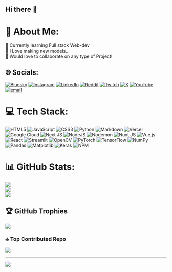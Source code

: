 ## Hi there 👋

# 💫 About Me:
🌱 Currently learning Full stack Web-dev<br>🚀 I Love making new models...<br>🤝 Would love to collaborate on any type of Project!


## 🌐 Socials:
[![Bluesky](https://img.shields.io/badge/bluesky-0285FF?style=for-the-badge&logo=bluesky&logoColor=%23FFFFFF)](https://bsky.app/profile/ruchir.bsky.social) [![Instagram](https://img.shields.io/badge/Instagram-%23E4405F.svg?logo=Instagram&logoColor=white)](https://instagram.com/ruxir-ig) [![LinkedIn](https://img.shields.io/badge/LinkedIn-%230077B5.svg?logo=linkedin&logoColor=white)](https://linkedin.com/in/ruchirkalokhe) [![Reddit](https://img.shields.io/badge/Reddit-%23FF4500.svg?logo=Reddit&logoColor=white)](https://reddit.com/user/_ruxir_) [![Twitch](https://img.shields.io/badge/Twitch-%239146FF.svg?logo=Twitch&logoColor=white)](https://twitch.tv/ruxir69) [![X](https://img.shields.io/badge/X-black.svg?logo=X&logoColor=white)](https://x.com/@ruchirkalokhe) [![YouTube](https://img.shields.io/badge/YouTube-%23FF0000.svg?logo=YouTube&logoColor=white)](https://youtube.com/@UCnUR50aUHmWEsk_7Hu_tzlg) [![email](https://img.shields.io/badge/Email-D14836?logo=gmail&logoColor=white)](mailto:ruchirkalokhe@gmail.com) 

# 💻 Tech Stack:
![HTML5](https://img.shields.io/badge/html5-%23E34F26.svg?style=for-the-badge&logo=html5&logoColor=white) ![JavaScript](https://img.shields.io/badge/javascript-%23323330.svg?style=for-the-badge&logo=javascript&logoColor=%23F7DF1E) ![CSS3](https://img.shields.io/badge/css3-%231572B6.svg?style=for-the-badge&logo=css3&logoColor=white) ![Python](https://img.shields.io/badge/python-3670A0?style=for-the-badge&logo=python&logoColor=ffdd54) ![Markdown](https://img.shields.io/badge/markdown-%23000000.svg?style=for-the-badge&logo=markdown&logoColor=white) ![Vercel](https://img.shields.io/badge/vercel-%23000000.svg?style=for-the-badge&logo=vercel&logoColor=white) ![Google Cloud](https://img.shields.io/badge/GoogleCloud-%234285F4.svg?style=for-the-badge&logo=google-cloud&logoColor=white) ![Next JS](https://img.shields.io/badge/Next-black?style=for-the-badge&logo=next.js&logoColor=white) ![NodeJS](https://img.shields.io/badge/node.js-6DA55F?style=for-the-badge&logo=node.js&logoColor=white) ![Nodemon](https://img.shields.io/badge/NODEMON-%23323330.svg?style=for-the-badge&logo=nodemon&logoColor=%BBDEAD) ![Nuxt JS](https://img.shields.io/badge/Nuxt-002E3B?style=for-the-badge&logo=nuxt.js&logoColor=#00DC82) ![Vue.js](https://img.shields.io/badge/vue.js-%2335495e.svg?style=for-the-badge&logo=vuedotjs&logoColor=%234FC08D) ![React](https://img.shields.io/badge/react-%2320232a.svg?style=for-the-badge&logo=react&logoColor=%2361DAFB) ![Streamlit](https://img.shields.io/badge/Streamlit-%23FE4B4B.svg?style=for-the-badge&logo=streamlit&logoColor=white) ![OpenCV](https://img.shields.io/badge/opencv-%23white.svg?style=for-the-badge&logo=opencv&logoColor=white) ![PyTorch](https://img.shields.io/badge/PyTorch-%23EE4C2C.svg?style=for-the-badge&logo=PyTorch&logoColor=white) ![TensorFlow](https://img.shields.io/badge/TensorFlow-%23FF6F00.svg?style=for-the-badge&logo=TensorFlow&logoColor=white) ![NumPy](https://img.shields.io/badge/numpy-%23013243.svg?style=for-the-badge&logo=numpy&logoColor=white) ![Pandas](https://img.shields.io/badge/pandas-%23150458.svg?style=for-the-badge&logo=pandas&logoColor=white) ![Matplotlib](https://img.shields.io/badge/Matplotlib-%23ffffff.svg?style=for-the-badge&logo=Matplotlib&logoColor=black) ![Keras](https://img.shields.io/badge/Keras-%23D00000.svg?style=for-the-badge&logo=Keras&logoColor=white) ![NPM](https://img.shields.io/badge/NPM-%23CB3837.svg?style=for-the-badge&logo=npm&logoColor=white)
# 📊 GitHub Stats:
![](https://github-readme-stats.vercel.app/api?username=ruxir-ig&theme=gruvbox&hide_border=false&include_all_commits=true&count_private=true)<br/>
![](https://nirzak-streak-stats.vercel.app/?user=ruxir-ig&theme=gruvbox&hide_border=false)<br/>
![](https://github-readme-stats.vercel.app/api/top-langs/?username=ruxir-ig&theme=gruvbox&hide_border=false&include_all_commits=true&count_private=true&layout=compact)

## 🏆 GitHub Trophies
![](https://github-profile-trophy.vercel.app/?username=ruxir-ig&theme=radical&no-frame=false&no-bg=true&margin-w=4)

### 🔝 Top Contributed Repo
![](https://github-contributor-stats.vercel.app/api?username=ruxir-ig&limit=5&theme=gruvbox&combine_all_yearly_contributions=true)

---
[![](https://visitcount.itsvg.in/api?id=ruxir-ig&icon=0&color=9)](https://visitcount.itsvg.in)

<!-- Proudly created with GPRM ( https://gprm.itsvg.in ) -->
